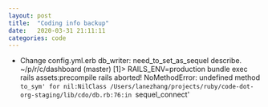 ```yaml
---
layout: post
title:  "Coding info backup"
date:   2020-03-31 21:11:11
categories: code
---
```


* Change config.yml.erb db_writer: need_to_set_as_sequel describe.
~/p/r/c/dashboard (master) [1]> RAILS_ENV=production bundle exec rails assets:precompile
rails aborted!
NoMethodError: undefined method `to_sym' for nil:NilClass
/Users/lanezhang/projects/ruby/code-dot-org-staging/lib/cdo/db.rb:76:in `sequel_connect'

